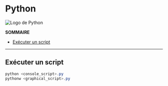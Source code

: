 # Python

![Logo de Python](https://nsa40.casimages.com/img/2021/03/14/210314041825541168.png)

**SOMMAIRE**
+ [Exécuter un script](#exécuter-un-script)

---

## Exécuter un script

```powershell
python <console_script>.py
pythonw <graphical_script>.py
```
